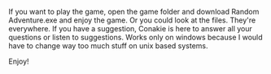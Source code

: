 If you want to play the game, open the game folder and download Random Adventure.exe and enjoy the game.
Or you could look at the files. They're everywhere.
If you have a suggestion, Conakie is here to answer all your questions or listen to suggestions.
Works only on windows because I would have to change way too much stuff on unix based systems.

Enjoy!
